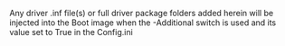 Any driver .inf file(s) or full driver package folders added herein will be injected into the Boot image when the -Additional switch is used and its value set to True in the Config.ini
